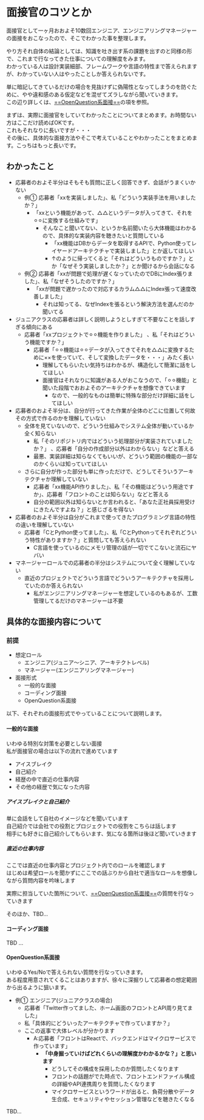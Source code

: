 # 面接官のコツとか

面接官として一ヶ月おおよそ10数回エンジニア、エンジニアリングマネージャーの面接をおこなったので、そこでわかった事を整理します。  

やり方それ自体の結論としては、知識を吐き出す系の課題を出すのと同様の形で、これまで行なってきた仕事についての理解度をみます。   
わかっている人は設計実装細部、フレームワークや言語の特性まで答えられますが、わかっていない人はやったことしか答えられないです。  

単に暗記してきているだけの場合を見抜けずに偽陽性となってしまうのを防ぐために、やや違和感のある仮定などを混ぜてズラしながら聞いていきます。  
この辺り詳しくは、[==OpenQuestion系面接==](####OpenQuestion系面接)の項を参照。  

まずは、実際に面接官をしていてわかったことについてまとめます。お時間ない方はここだけ読めばOKです。  
これもそれなりに長いですが・・・  
その後に、具体的な面接方法やそこで考えていることやわかったことをまとめます。こっちはもっと長いです。

## わかったこと

- 応募者のおよそ半分はそもそも質問に正しく回答できず、会話がうまくいかない
  - 例① 応募者「xxを実装しました」、私「どういう実装手法を用いましたか？」
    - 「xxという機能があって、△△というデータが入ってきて、それを⚪︎⚪︎に変換する仕組みです」
      - そんなこと聞いてない、というか名前聞いたら大体機能はわかるので、具体的な実装内容を聴きたいと質問している
        - 「xx機能はDBからデータを取得するAPIで、Python使ってレイヤードアーキテクチャで実装しました」とか返してほしい
        - ↑のように帰ってくると「それはどういうものですか？」とか「なぜそう実装しましたか？」とか聞けるから会話になる
  - 例② 応募者「xxが問題で処理が遅くなっていたのでDBにIndex張りました」、私「なぜそうしたのですか？」
    - 「xxが問題で遅かったので対応するカラム△△にIndex張って速度改善しました」
      - それは知ってる、なぜIndexを張るという解決方法を選んだのか聞いてる 
- ジュニアクラスの応募者は詳しく説明しようとしすぎて不要なことを話しすぎる傾向にある
  - 応募者「xxプロジェクトで⚪︎⚪︎機能を作りました」 、私「それはどういう機能ですか？」
    - 応募者「⚪︎⚪︎機能は⚪︎⚪︎データが入ってきてそれを△△に変換するために××を使っていて、そして変換したデータを・・・」みたく長い
      - 理解してもらいたい気持ちはわかるが、構造化して簡潔に話をしてほしい
      - 面接官はそれなりに知識がある人がおこなうので、「⚪︎⚪︎機能」と聞いた段階でおおよそのアーキテクチャを想像できています
        - なので、一般的なものは簡単に特殊な部分だけ詳細に話をしてほしい    
- 応募者のおよそ半分は、自分が行ってきた作業が全体のどこに位置して何故その方式で作るのかを理解していない
  - 全体を見ていないので、どういう仕組みでシステム全体が動いているか全く知らない
    - 私「そのリポジトリ内ではどういう処理部分が実装されていましたか？」 、応募者「自分の作成部分以外はわからない」などと答える
    - 最悪、実装詳細は知らなくてもいいが、どういう範囲の機能の一部なのかくらいは知っていてほしい  
  - さらに自分が作った部分も単に作っただけで、どうしてそういうアーキテクチャか理解していない
    - 応募者「xx機能API作りました」、私「その機能はどういう用途ですか」、応募者「フロントのことは知らない」などと答える
    - 自分の範囲以外は知らないとか言われると、「あなた正社員採用受けにきたんですよね？」と感じざるを得ない
- 応募者のおよそ半分は自分がこれまで使ってきたプログラミング言語の特性の違いを理解していない
  - 応募者「CとPython使ってました」、私「CとPythonってそれぞれどういう特性がありますか？」と質問しても答えられない
    - C言語を使っているのにメモリ管理の話が一切でてこないと流石にヤバい
- マネージャーロールでの応募者の半分はシステムについて全く理解していない
  - 直近のプロジェクトでどういう言語でどういうアーキテクチャを採用していたのか答えられない
    - 私がエンジニアリングマネージャーを想定しているのもあるが、工数管理してるだけのマネージャーは不要

## 具体的な面接内容について

### 前提

- 想定ロール
  - エンジニア(ジュニア〜シニア、アーキテクトレベル)
  - マネージャー(エンジニアリングマネージャー)
- 面接形式
  - 一般的な面接
  - コーディング面接
  - OpenQuestion系面接

以下、それぞれの面接形式でやっていることについて説明します。

#### 一般的な面接

いわゆる特別な対策を必要としない面接  
私が面接官の場合は以下の流れで進めています  

- アイスブレイク
- 自己紹介
- 経歴の中で直近の仕事内容
- その他の経歴で気になった内容

##### アイスブレイクと自己紹介

単に会話をして自社のイメージなどを聞いています  
自己紹介では会社での役割とプロジェクトでの役割をこちらは話します  
相手にも好きに自己紹介してもらいます、気になる箇所は後ほど聞いていきます

##### 直近の仕事内容

ここでは直近の仕事内容とプロジェクト内でのロールを確認します  
はじめは希望ロールを聞かずにここでの話ぶりから自社で適当なロールを想像しながら質問内容を吟味します  

実際に担当していた箇所について、[==OpenQuestion系面接==](####OpenQuestion系面接)の質問を行なっていきます

そのほか、TBD...

#### コーディング面接

TBD ...

#### OpenQuestion系面接

いわゆるYes/Noで答えられない質問を行なっていきます。  
ある程度用意されてくることはありますが、徐々に深掘りして応募者の想定範囲から出るように狙います。  

- 例① エンジニア(ジュニアクラスの場合)
  - 応募者「Twitter作ってました、ホーム画面のフロントとAPI周り見てました」
  - 私「具体的にどういったアーキテクチャで作っていますか？」
  - ここの返事で大体レベルが分かります
    - A:応募者「フロントはReactで、バックエンドはマイクロサービスで作っています」
      - **「中身掘っていけばどれくらいの理解度かわかるかな？」と思います**
        - どうしてその構成を採用したのか質問したくなります  
        - フロントの話題がでた時点で、フロントエンドファイル構成の詳細やAPI連携周りを質問したくなります
        - マイクロサービスというワードが出ると、負荷分散やデータ生合成、セキュリティやセッション管理などを聴きたくなる
          
TBD...
